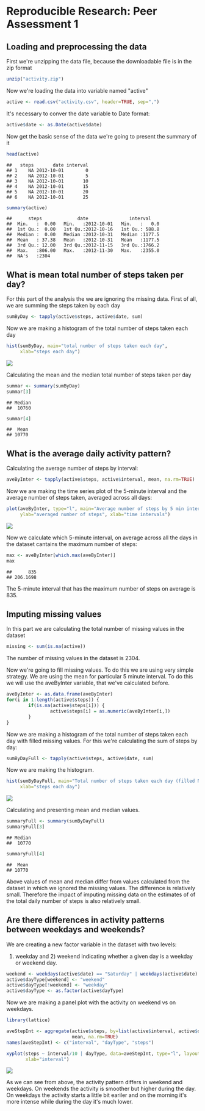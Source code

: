 # Reproducible Research: Peer Assessment 1


## Loading and preprocessing the data

First we're unzipping the data file, because the downloadable file is in the zip format


```r
unzip("activity.zip")
```

Now we're loading the data into variable named "active"


```r
active <- read.csv("activity.csv", header=TRUE, sep=",")
```

It's necessary to conver the date variable to Date format:


```r
active$date <- as.Date(active$date)
```

Now get the basic sense of the data we're going to present the summary of it


```r
head(active)
```

```
##   steps       date interval
## 1    NA 2012-10-01        0
## 2    NA 2012-10-01        5
## 3    NA 2012-10-01       10
## 4    NA 2012-10-01       15
## 5    NA 2012-10-01       20
## 6    NA 2012-10-01       25
```

```r
summary(active)
```

```
##      steps             date               interval     
##  Min.   :  0.00   Min.   :2012-10-01   Min.   :   0.0  
##  1st Qu.:  0.00   1st Qu.:2012-10-16   1st Qu.: 588.8  
##  Median :  0.00   Median :2012-10-31   Median :1177.5  
##  Mean   : 37.38   Mean   :2012-10-31   Mean   :1177.5  
##  3rd Qu.: 12.00   3rd Qu.:2012-11-15   3rd Qu.:1766.2  
##  Max.   :806.00   Max.   :2012-11-30   Max.   :2355.0  
##  NA's   :2304
```

## What is mean total number of steps taken per day?

For this part of the analysis the we are ignoring the missing data.
First of all, we are summing the steps taken by each day


```r
sumByDay <- tapply(active$steps, active$date, sum)
```

Now we are making a histogram of the total number of steps taken each day


```r
hist(sumByDay, main="total number of steps taken each day", 
     xlab="steps each day")
```

![](./PA1_template_files/figure-html/unnamed-chunk-6-1.png) 

Calculating the mean and the median total number of steps taken per day


```r
summar <- summary(sumByDay)
summar[3]
```

```
## Median 
##  10760
```

```r
summar[4]
```

```
##  Mean 
## 10770
```

## What is the average daily activity pattern?

Calculating the average number of steps by interval:


```r
aveByInter <- tapply(active$steps, active$interval, mean, na.rm=TRUE)
```

Now we are making the time series plot of the 5-minute interval and the average number 
of steps taken, averaged across all days:


```r
plot(aveByInter, type="l", main="Average number of steps by 5 min interval",
     ylab="averaged number of steps", xlab="time intervals")
```

![](./PA1_template_files/figure-html/unnamed-chunk-9-1.png) 

Now we calculate which 5-minute interval, on average across all the days in the dataset 
cantains the maximum number of steps:


```r
max <- aveByInter[which.max(aveByInter)]
max
```

```
##      835 
## 206.1698
```

The 5-minute interval that has the maximum number of steps on average is 835.  

## Imputing missing values

In this part we are calculating the total number of missing values in the dataset


```r
missing <- sum(is.na(active))
```

The number of missing values in the dataset is 2304.

Now we're going to fill missing values. To do this we are using very simple strategy.
We are using the mean for particular 5 minute interval. To do this we will use the 
aveByInter variable, that we've calculated before.


```r
aveByInter <- as.data.frame(aveByInter)
for(i in 1:length(active$steps)) {
        if(is.na(active$steps[i])) {
                active$steps[i] = as.numeric(aveByInter[i,])
        }
}
```

Now we are making a histogram of the total number of steps taken each day with filled 
missing values. For this we're calculating the sum of steps by day:


```r
sumByDayFull <- tapply(active$steps, active$date, sum)
```

Now we are making the histogram.


```r
hist(sumByDayFull, main="Total number of steps taken each day (filled NA's)", 
     xlab="steps each day")
```

![](./PA1_template_files/figure-html/unnamed-chunk-14-1.png) 

Calculating and presenting mean and median values.


```r
summaryFull <- summary(sumByDayFull)
summaryFull[3]
```

```
## Median 
##  10770
```

```r
summaryFull[4]
```

```
##  Mean 
## 10770
```

Above values of mean and median differ from values calculated from the dataset in which 
we ignored the missing values. The difference is relatively small. Therefore the 
impact of imputing missing data on the estimates of of the total daily number of steps 
is also relatively small.

## Are there differences in activity patterns between weekdays and weekends?

We are creating a new factor variable in the dataset with two levels:
1) weekday and 2) weekend indicating whether a given day is a weekday or weekend day. 


```r
weekend <- weekdays(active$date) == "Saturday" | weekdays(active$date) == "Sunday"
active$dayType[weekend] <- "weekend"
active$dayType[!weekend] <- "weekday"
active$dayType <- as.factor(active$dayType)
```

Now we are making a panel plot with the activity on weekend vs on weekdays.


```r
library(lattice)

aveStepInt <- aggregate(active$steps, by=list(active$interval, active$dayType), 
                        mean, na.rm=TRUE)
names(aveStepInt) <- c("interval", "dayType", "steps")

xyplot(steps ~ interval/10 | dayType, data=aveStepInt, type="l", layout=c(1,2),
       xlab="interval")
```

![](./PA1_template_files/figure-html/unnamed-chunk-17-1.png) 

As we can see from above, the activity pattern differs in weekend and weekdays. 
On weekends the activity is smoother but higher during the day. On weekdays the 
activity starts a little bit eariler and on the morning it's more intense while during 
the day it's much lower. 
